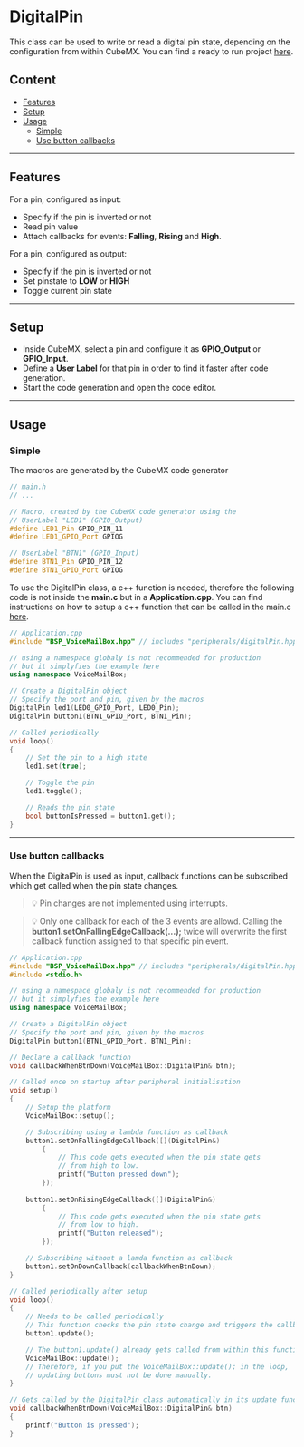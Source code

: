 # DigitalPin
This class can be used to write or read a digital pin state, depending on the configuration from within CubeMX.
You can find a ready to run project [here](../../Demos/F469/F469_MultiExample/README.md).

## Content
- [Features](#features)
- [Setup](#setup)
- [Usage](#usage)
    - [Simple](#simple)
    - [Use button callbacks](#use-button-callbacks)

---
## Features
For a pin, configured as input:
- Specify if the pin is inverted or not
- Read pin value
- Attach callbacks for events: **Falling**, **Rising** and **High**.

For a pin, configured as output:
- Specify if the pin is inverted or not
- Set pinstate to **LOW** or **HIGH**
- Toggle current pin state




---
## Setup
- Inside CubeMX, select a pin and configure it as **GPIO_Output** or **GPIO_Input**.
- Define a **User Label** for that pin in order to find it faster after code generation.
- Start the code generation and open the code editor.

---
## Usage
### Simple
The macros are generated by the CubeMX code generator
``` C++ 
// main.h
// ...

// Macro, created by the CubeMX code generator using the 
// UserLabel "LED1" (GPIO_Output)
#define LED1_Pin GPIO_PIN_11
#define LED1_GPIO_Port GPIOG

// UserLabel "BTN1" (GPIO_Input)
#define BTN1_Pin GPIO_PIN_12
#define BTN1_GPIO_Port GPIOG
```

To use the DigitalPin class, a c++ function is needed, therefore the following code is not inside the **main.c** but in a **Application.cpp**.
You can find instructions on how to setup a c++ function that can be called in the main.c [here](CppFromC.md).
``` C++ 
// Application.cpp
#include "BSP_VoiceMailBox.hpp" // includes "peripherals/digitalPin.hpp"

// using a namespace globaly is not recommended for production
// but it simplyfies the example here
using namespace VoiceMailBox; 

// Create a DigitalPin object
// Specify the port and pin, given by the macros
DigitalPin led1(LED0_GPIO_Port, LED0_Pin);
DigitalPin button1(BTN1_GPIO_Port, BTN1_Pin);

// Called periodically
void loop()
{
    // Set the pin to a high state
    led1.set(true);

    // Toggle the pin
    led1.toggle();

    // Reads the pin state
    bool buttonIsPressed = button1.get();
}
```
---
### Use button callbacks
When the DigitalPin is used as input, callback functions can be subscribed which get called when the pin state changes.
>:bulb: Pin changes are not implemented using interrupts.

>:bulb: Only one callback for each of the 3 events are allowd.
Calling the **button1.setOnFallingEdgeCallback(...);** twice will overwrite the first callback function assigned to that specific pin event.

```C++
// Application.cpp
#include "BSP_VoiceMailBox.hpp" // includes "peripherals/digitalPin.hpp"
#include <stdio.h>

// using a namespace globaly is not recommended for production
// but it simplyfies the example here
using namespace VoiceMailBox; 

// Create a DigitalPin object
// Specify the port and pin, given by the macros
DigitalPin button1(BTN1_GPIO_Port, BTN1_Pin);

// Declare a callback function
void callbackWhenBtnDown(VoiceMailBox::DigitalPin& btn);

// Called once on startup after peripheral initialisation
void setup()
{
    // Setup the platform
    VoiceMailBox::setup();

    // Subscribing using a lambda function as callback
    button1.setOnFallingEdgeCallback([](DigitalPin&)    
        {
            // This code gets executed when the pin state gets 
            // from high to low.
            printf("Button pressed down");
        });
    
    button1.setOnRisingEdgeCallback([](DigitalPin&)    
        {
            // This code gets executed when the pin state gets 
            // from low to high.
            printf("Button released");
        });

    // Subscribing without a lamda function as callback
    button1.setOnDownCallback(callbackWhenBtnDown);
}

// Called periodically after setup
void loop()
{
    // Needs to be called periodically
    // This function checks the pin state change and triggers the callback functions
    button1.update();

    // The button1.update() already gets called from within this function:
    VoiceMailBox::update();
    // Therefore, if you put the VoiceMailBox::update(); in the loop, 
    // updating buttons must not be done manually.
}

// Gets called by the DigitalPin class automatically in its update function.
void callbackWhenBtnDown(VoiceMailBox::DigitalPin& btn)
{
    printf("Button is pressed");
}
```
